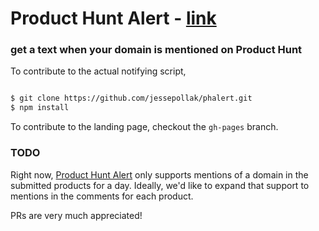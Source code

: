 # Product Hunt Alert - [link](http://producthuntalert.com)
### get a text when your domain is mentioned on Product Hunt

To contribute to the actual notifying script, 

```bash

$ git clone https://github.com/jessepollak/phalert.git
$ npm install

```

To contribute to the landing page, checkout the `gh-pages` branch.

### TODO

Right now, [Product Hunt Alert](http://producthuntalert.com) only supports mentions of a domain in the submitted products for a day. Ideally, we'd like to expand that support to mentions in the comments for each product. 

PRs are very much appreciated!